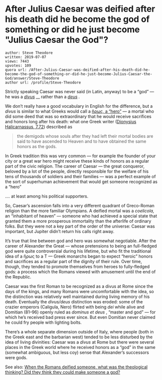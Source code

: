 # After Julius Caesar was deified after his death did he become the god of something or did he just become "Julius Caesar the God"?

	author: Steve Theodore
	written: 2019-07-07
	views: 7443
	upvotes: 109
	quora url: /After-Julius-Caesar-was-deified-after-his-death-did-he-become-the-god-of-something-or-did-he-just-become-Julius-Caesar-the-God/answer/Steve-Theodore
	author url: /profile/Steve-Theodore


Strictly speaking Caesar was never said (in Latin, anyway) to be a “god” — he was a _[divus](http://www.perseus.tufts.edu/hopper/text?doc=Perseus%3Atext%3A1999.04.0059%3Aentry%3Ddivus)_ __ rather than a _[deus](http://www.perseus.tufts.edu/hopper/morph?l=deus&la=la#lexicon)_ _._ 

We don’t really have a good vocabulary in English for the difference, but a _divus_  is similar to what Greeks would call a [ἥρως, a “hero”](https://en.wikipedia.org/wiki/Greek_hero_cult) — a mortal who did some deed that was so extraordinary that he would receive sacrifices and honors long after his death: what one Greek writer ([Dionysius Halicarnassus, 7.72](http://penelope.uchicago.edu/Thayer/E/Roman/Texts/Dionysius_of_Halicarnassus/7C*.html)) described as

> the demigods whose souls after they had left their mortal bodies are said to have ascended to Heaven and to have obtained the same honors as the gods.

In Greek tradition this was very common — for example the founder of your city or a great war hero might receive these kinds of honors as a regular part of the civic religion. The career of Caesar — the great conqueror, beloved by a lot of the people, directly responsible for the welfare of his tens of thousands of soldiers and their families — was a perfect example of the sort of superhuman achievement that would get someone recognized as a “hero”

…. at least among his political supporters.

So, Caesar’s ascension falls into a very different quadrant of Greco-Roman religion than the more familiar Olympians. A deified mortal was a _coelicola,_ an “inhabitant of heaven” — someone who had achieved a special state that granted them a more prosperous immortality than the afterlife of ordinary folks. But they were not a key part of the order of the universe: Caesar was important, but Jupiter didn’t return his calls right away.

It’s true that line between god and hero was somewhat negotiable. After the career of Alexander the Great — whose pretensions to being an full-fledged god were quite controversial during his lifetime, but who fit the traditional idea of a ἥρως to a T — Greek monarchs began to expect “heroic” honors and sacrifices as a regular part of the dignity of their rule. Over time, though, they tended to promote themselves from heroes to fully-fledged gods: a process which the Romans viewed with amusement until the end of the Republic.

Caesar was the first Roman to be recognized as a divus at Rome since the days of the kings, and many Romans were uncomfortable with the idea, so the distinction was relatively well maintained during living memory of his death. Eventually the _divus/deus_  distinction was eroded: some of the crazier emperors (Caligula, Nero) flirted with being _dei_ while alive and Domitian (81–96) openly ruled as _dominus et deus_ , “master and god” — for which he’s received bad press ever since. But even Domitian never claimed he could fry people with lighting bolts.

There’s a whole separate dimension outside of Italy, where people (both in the Greek east and the barbarian west) tended to be less disturbed by the idea of living divinities: Caesar was a _divus_ at Rome but there were several places in the Greek world where he received honors as a “god” in the same (somewhat ambiguous, but less coy) sense that Alexander’s successors were gods.

See also: [When the Romans deified someone, what was the theological thinking? Did they think they could make someone a god?](https://www.quora.com/When-the-Romans-deified-someone-what-was-the-theological-thinking-Did-they-think-they-could-make-someone-a-god/answer/Steve-Theodore?ch=10&share=adfe1119&srid=zLvM)

